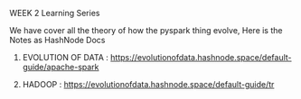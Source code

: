 WEEK 2 Learning Series

We have cover all the theory of how the pyspark thing evolve, Here is the Notes as HashNode Docs



1. EVOLUTION OF DATA : https://evolutionofdata.hashnode.space/default-guide/apache-spark
   


2. HADOOP : https://evolutionofdata.hashnode.space/default-guide/tr


